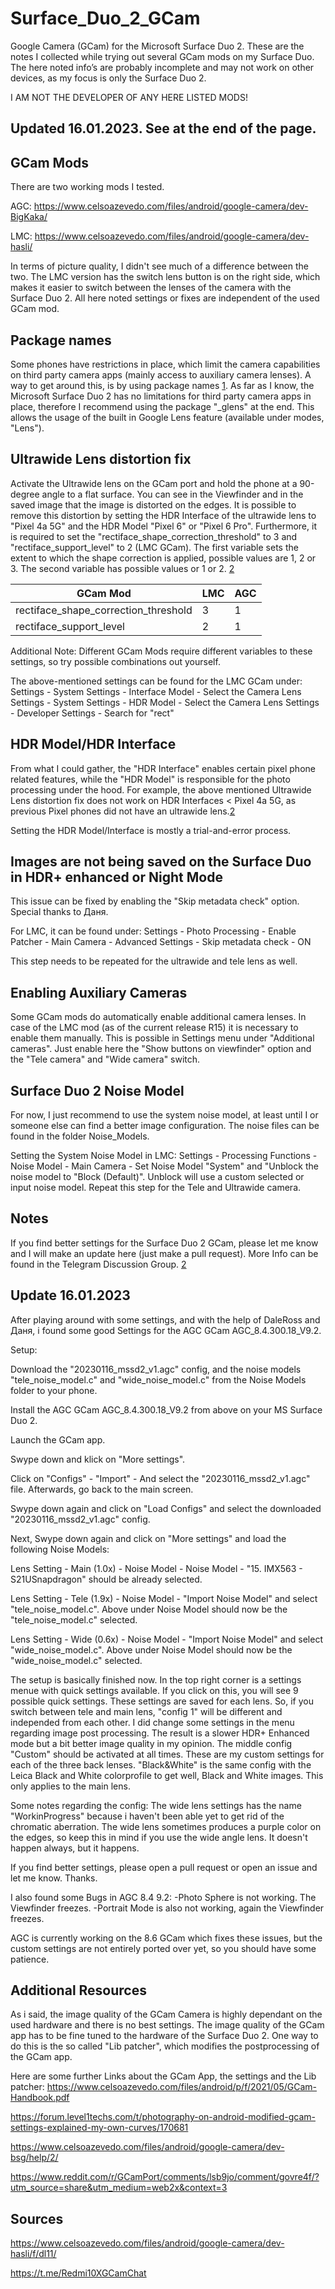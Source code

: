 # Surface_Duo_2_GCam

Google Camera (GCam) for the Microsoft Surface Duo 2. These are the notes I collected while trying out several GCam mods on my Surface Duo. The here noted info’s are probably incomplete and may not work on other devices, as my focus is only the Surface Duo 2. 

I AM NOT THE DEVELOPER OF ANY HERE LISTED MODS!

## Updated 16.01.2023. See at the end of the page.

## GCam Mods
There are two working mods I tested.

AGC:
https://www.celsoazevedo.com/files/android/google-camera/dev-BigKaka/

LMC:
https://www.celsoazevedo.com/files/android/google-camera/dev-hasli/

In terms of picture quality, I didn't see much of a difference between the two. The LMC version has the switch lens button is on the right side, which makes it easier to switch between the lenses of the camera with the Surface Duo 2. All here noted settings or fixes are independent of the used GCam mod.


## Package names
Some phones have restrictions in place, which limit the camera capabilities on third party camera apps (mainly access to auxiliary camera lenses). A way to get around this, is by using package names [1]. As far as I know, the Microsoft Surface Duo 2 has no limitations for third party camera apps in place, therefore I recommend using the package "_glens" at the end. This allows the usage of the built in Google Lens feature (available under modes, "Lens").


## Ultrawide Lens distortion fix
Activate the Ultrawide lens on the GCam port and hold the phone at a 90-degree angle to a flat surface. You can see in the Viewfinder and in the saved image that the image is distorted on the edges. It is possible to remove this distortion by setting the HDR Interface of the ultrawide lens to "Pixel 4a 5G" and the HDR Model "Pixel 6" or "Pixel 6 Pro". Furthermore, it is required to set the "rectiface_shape_correction_threshold" to 3 and "rectiface_support_level" to 2 (LMC GCam). The first variable sets the extent to which the shape correction is applied, possible values are 1, 2 or 3. The second variable has possible values or 1 or 2. [2]

| GCam Mod | LMC | AGC |
| --- | --- | --- |
| rectiface_shape_correction_threshold | 3 | 1 |
| rectiface_support_level | 2 | 1 |

Additional Note: Different GCam Mods require different variables to these settings, so try possible combinations out yourself. 

The above-mentioned settings can be found for the LMC GCam under:
Settings - System Settings - Interface Model - Select the Camera Lens
Settings - System Settings - HDR Model - Select the Camera Lens
Settings - Developer Settings - Search for "rect"


## HDR Model/HDR Interface
From what I could gather, the "HDR Interface" enables certain pixel phone related features, while the "HDR Model" is responsible for the photo processing under the hood. For example, the above mentioned Ultrawide Lens distortion fix does not work on HDR Interfaces < Pixel 4a 5G, as previous Pixel phones did not have an ultrawide lens.[2]

Setting the HDR Model/Interface is mostly a trial-and-error process.

## Images are not being saved on the Surface Duo in HDR+ enhanced or Night Mode
This issue can be fixed by enabling the "Skip metadata check" option. Special thanks to Даня.

For LMC, it can be found under:
Settings - Photo Processing - Enable Patcher - Main Camera - Advanced Settings - Skip metadata check - ON

This step needs to be repeated for the ultrawide and tele lens as well.


## Enabling Auxiliary Cameras
Some GCam mods do automatically enable additional camera lenses. In case of the LMC mod (as of the current release R15) it is necessary to enable them manually. This is possible in Settings menu under "Additional cameras". Just enable here the "Show buttons on viewfinder" option and the "Tele camera" and "Wide camera" switch.


## Surface Duo 2 Noise Model

For now, I just recommend to use the system noise model, at least until I or someone else can find a better image configuration. The noise files can be found in the folder Noise_Models.

Setting the System Noise Model in LMC:
Settings - Processing Functions - Noise Model - Main Camera - Set Noise Model "System" and "Unblock the noise model to "Block (Default)". Unblock will use a custom selected or input noise model. Repeat this step for the Tele and Ultrawide camera.


## Notes

If you find better settings for the Surface Duo 2 GCam, please let me know and I will make an update here (just make a pull request). More Info can be found in the Telegram Discussion Group. [2]


## Update 16.01.2023

After playing around with some settings, and with the help of DaleRoss and Даня, i found some good Settings for the AGC GCam AGC_8.4.300.18_V9.2.

Setup:

Download the "20230116_mssd2_v1.agc" config, and the noise models "tele_noise_model.c" and "wide_noise_model.c" from the Noise Models folder to your phone.

Install the AGC GCam AGC_8.4.300.18_V9.2 from above on your MS Surface Duo 2.

Launch the GCam app.

Swype down and klick on "More settings".

Click on "Configs" - "Import" - And select the "20230116_mssd2_v1.agc" file. Afterwards, go back to the main screen.

Swype down again and click on "Load Configs" and select the downloaded "20230116_mssd2_v1.agc" config.


Next, Swype down again and click on "More settings" and load the following Noise Models:

Lens Setting - Main (1.0x) - Noise Model - Noise Model - "15. IMX563 - S21USnapdragon" should be already selected.

Lens Setting - Tele (1.9x) - Noise Model - "Import Noise Model" and select "tele_noise_model.c". Above under Noise Model should now be the "tele_noise_model.c" selected.

Lens Setting - Wide (0.6x) - Noise Model - "Import Noise Model" and select "wide_noise_model.c". Above under Noise Model should now be the "wide_noise_model.c" selected.

The setup is basically finished now. In the top right corner is a settings menue with quick settings available. If you click on this, you will see 9 possible quick settings. These settings are saved for each lens. So, if you switch between tele and main lens, "config 1" will be different and independed from each other.
I did change some settings in the menu regarding image post processing. The result is a slower HDR+ Enhanced mode but a bit better image quality in my opinion.
The middle config "Custom" should be activated at all times. These are my custom settings for each of the three back lenses. "Black&White" is the same config with the Leica Black and White colorprofile to get well, Black and White images. This only applies to the main lens.

Some notes regarding the config:
The wide lens settings has the name "WorkinProgress" because i haven't been able yet to get rid of the chromatic aberration. The wide lens sometimes produces a purple color on the edges, so keep this in mind if you use the wide angle lens. It doesn't happen always, but it happens.

If you find better settings, please open a pull request or open an issue and let me know. Thanks.

I also found some Bugs in AGC 8.4 9.2:
-Photo Sphere is not working. The Viewfinder freezes.
-Portrait Mode is also not working, again the Viewfinder freezes.

AGC is currently working on the 8.6 GCam which fixes these issues, but the custom settings are not entirely ported over yet, so you should have some patience.


## Additional Resources
As i said, the image quality of the GCam Camera is highly dependant on the used hardware and there is no best settings. The image quality of the GCam app has to be fine tuned to the hardware of the Surface Duo 2. One way to do this is the so called "Lib patcher", which modifies the postprocessing of the GCam app.

Here are some further Links about the GCam App, the settings and the Lib patcher:
https://www.celsoazevedo.com/files/android/p/f/2021/05/GCam-Handbook.pdf

https://forum.level1techs.com/t/photography-on-android-modified-gcam-settings-explained-my-own-curves/170681

https://www.celsoazevedo.com/files/android/google-camera/dev-bsg/help/2/

https://www.reddit.com/r/GCamPort/comments/lsb9jo/comment/govre4f/?utm_source=share&utm_medium=web2x&context=3


## Sources

[1]: https://www.celsoazevedo.com/files/android/google-camera/dev-hasli/f/dl11/
[2]: https://t.me/Redmi10XGCamChat

https://www.celsoazevedo.com/files/android/google-camera/dev-hasli/f/dl11/

https://t.me/Redmi10XGCamChat
